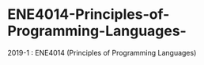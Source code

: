 # ENE4014-Principles-of-Programming-Languages-
2019-1 : ENE4014 (Principles of Programming Languages)
